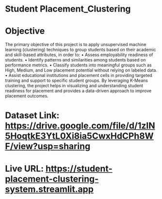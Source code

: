 # Student Placement_Clustering
# Objective
The primary objective of this project is to apply unsupervised machine learning
(clustering) techniques to group students based on their academic and skill-based
attributes, in order to:
• Assess employability readiness of students.
• Identify patterns and similarities among students based on performance metrics.
• Classify students into meaningful groups such as High, Medium, and Low
placement potential without relying on labeled data.
• Assist educational institutions and placement cells in providing targeted training
and support to specific student groups.
By leveraging K-Means clustering, the project helps in visualizing and understanding
student readiness for placement and provides a data-driven approach to improve
placement outcomes.

# Dataset Link: https://drive.google.com/file/d/1zIN5HoqtkE3YtL0Xi8ia5CwxHdCPh8WF/view?usp=sharing 
# Live URL: https://student-placement-clustering-system.streamlit.app 
